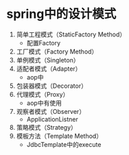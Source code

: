 # spring中的设计模式
1. 简单工程模式（StaticFactory Method）
   + 配置Factory
2. 工厂模式（Factory Method）
3. 单例模式（Singleton）
4. 适配者模式（Adapter）
   + aop中
5. 包装器模式（Decorator）
6. 代理模式（Proxy）
   + aop中有使用
7. 观察者模式（Observer）
   + ApplicationListner
8. 策略模式（Strategy）
9. 模板方法（Template Method）
   + JdbcTemplate中的execute
